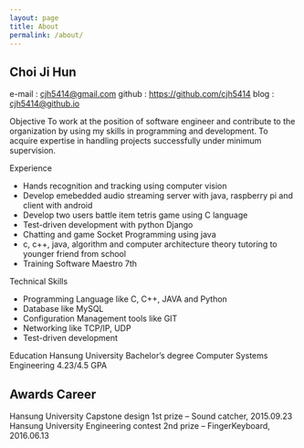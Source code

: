 ```yaml
---
layout: page
title: About
permalink: /about/
---  
```


## Choi Ji Hun 

e-mail : cjh5414@gmail.com
github : https://github.com/cjh5414
blog : cjh5414@github.io


Objective
To work at the position of software engineer and contribute to the organization by using my skills in programming and development. To acquire expertise in handling projects successfully under minimum supervision.


Experience
- Hands recognition and tracking using computer vision
- Develop emebedded audio streaming server with java, raspberry pi and client with android
- Develop two users battle item tetris game using C language
- Test-driven development with python Django
- Chatting and game Socket Programming using java
- c, c++, java, algorithm and computer architecture theory tutoring to younger friend from school
- Training Software Maestro 7th 


Technical Skills
- Programming Language like C, C++, JAVA and Python
- Database like MySQL
- Configuration Management tools like GIT
- Networking like TCP/IP, UDP
- Test-driven development


Education
Hansung University
Bachelor’s degree Computer Systems Engineering
4.23/4.5 GPA



## Awards Career
Hansung University Capstone design 1st prize – Sound catcher, 2015.09.23
Hansung University Engineering contest 2nd prize – FingerKeyboard, 2016.06.13 
